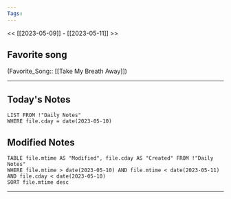 ```yaml
---
Tags:
---
```

<< [[2023-05-09]] - [[2023-05-11]] >>
## Favorite song
(Favorite_Song:: [[Take My Breath Away]])

___
## Today's Notes
```dataview
LIST FROM !"Daily Notes"
WHERE file.cday = date(2023-05-10)
```
## Modified Notes
```dataview
TABLE file.mtime AS "Modified", file.cday AS "Created" FROM !"Daily Notes" 
WHERE file.mtime > date(2023-05-10) AND file.mtime < date(2023-05-11) AND file.cday < date(2023-05-10)
SORT file.mtime desc
```
___
